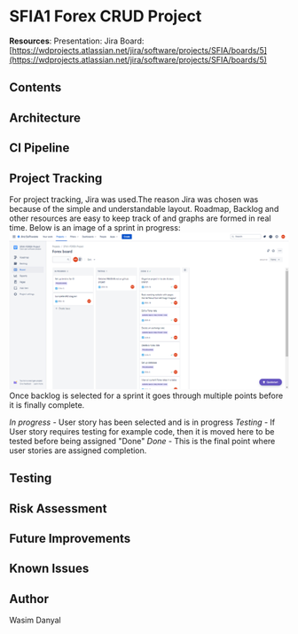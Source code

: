 # SFIA1  Forex CRUD Project

**Resources**: 
Presentation:
Jira Board:
[https://wdprojects.atlassian.net/jira/software/projects/SFIA/boards/5](https://wdprojects.atlassian.net/jira/software/projects/SFIA/boards/5)

## Contents

## Architecture

## CI Pipeline

## Project Tracking
For project tracking, Jira was used.The reason Jira was chosen was because of the simple and understandable layout. Roadmap, Backlog and other resources are easy to keep track of and graphs are formed in real time. Below is an image of a sprint in progress:
![enter image description here](https://raw.githubusercontent.com/Wasim-Danyal/Forex-Project/docs/documentation/jira.png)
Once backlog is selected for a sprint it goes through multiple points before it is finally complete.

*In progress -* User story has been selected and is in progress
*Testing -* If User story requires testing for example code, then it is moved here to be tested before being assigned "Done"
*Done -* This is the final point where user stories are assigned completion.

## Testing

## Risk Assessment

## Future Improvements

## Known Issues

## Author

Wasim Danyal
